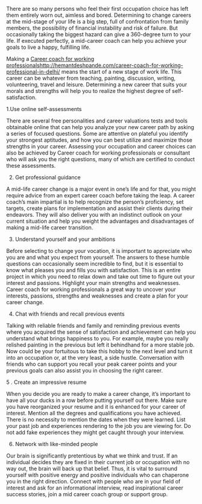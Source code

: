 
There are so many persons who feel their first occupation choice has left them entirely worn out, aimless and bored. Determining to change careers at the mid-stage of your life is a big step, full of confrontation from family members, the possibility of financial instability and risk of failure. But occasionally taking the biggest hazard can give a 360-degree turn to your life. If executed perfectly, a mid-career coach can help you achieve your goals to live a happy, fulfilling life.


Making a [Career coach for working professionalshttp://hemantdeshpande.com/career-coach-for-working-professional-in-delhi/](http://hemantdeshpande.com/career-coach-for-working-professional-in-delhi/) means the start of a new stage of work life. This career can be whatever from teaching, painting, discussion, writing, volunteering, travel and leisure. Determining a new career that suits your morals and strengths will help you to realize the highest degree of self-satisfaction.


1.Use online self-assessments

There are several free personalities and career valuations tests and tools obtainable online that can help you analyze your new career path by asking a series of focused questions. Some are attentive on plateful you identify your strongest aptitudes, and how you can best utilize and maximize those strengths in your career.
Assessing your occupation and career choices can also be achieved by Career coach for working professionals or consultant who will ask you the right questions, many of which are certified to conduct these assessments.

2. Get professional guidance

A mid-life career change is a major event in one’s life and for that, you might require advice from an expert career coach before taking the leap. A career coach’s main impartial is to help recognize the person’s proficiency, set targets, create plans for implementation and assist their clients during their endeavors. They will also deliver you with an indistinct outlook on your current situation and help you weight the advantages and disadvantages of making a mid-life career transition.


3. Understand yourself and your ambitions

Before selecting to change your vocation, it is important to appreciate who you are and what you expect from yourself. The answers to these humble questions can occasionally seem incredible to find, but it is essential to know what pleases you and fills you with satisfaction. This is an entire project in which you need to relax down and take out time to figure out your interest and passions. Highlight your main strengths and weaknesses. Career coach for working professionals a great way to uncover your interests, passions, strengths and weaknesses and create a plan for your career change.


4. Chat with friends and recall previous events

Talking with reliable friends and family and reminding previous events where you acquired the sense of satisfaction and achievement can help you understand what brings happiness to you. For example, maybe you really relished painting in the previous but left it behindhand for a more stable job. Now could be your fortuitous to take this hobby to the next level and turn it into an occupation or, at the very least, a side hustle. Conversation with friends who can support you recall your peak career points and your previous goals can also assist you in choosing the right career.


5 . Create an impressive resume

When you decide you are ready to make a career change, it’s important to have all your ducks in a row before putting yourself out there. Make sure you have reorganized your resume and it is enhanced for your career of interest. Mention all the degrees and qualifications you have achieved. There is no necessity to mention the dates when they were learned. List your past job and experiences rendering to the job you are viewing for. Do not add fake experiences they might get caught through your interview.

6. Network with like-minded people

Our brain is significantly pretentious by what we think and trust. If an individual decides they are fixed in their current job or occupation with no way out, the brain will back up that belief. Thus, it is vital to surround yourself with positive energy and positive individuals who can chaperone you in the right direction. Connect with people who are in your field of interest and ask for an informational interview, read inspirational career success stories, join a mid career coach group or support group.


